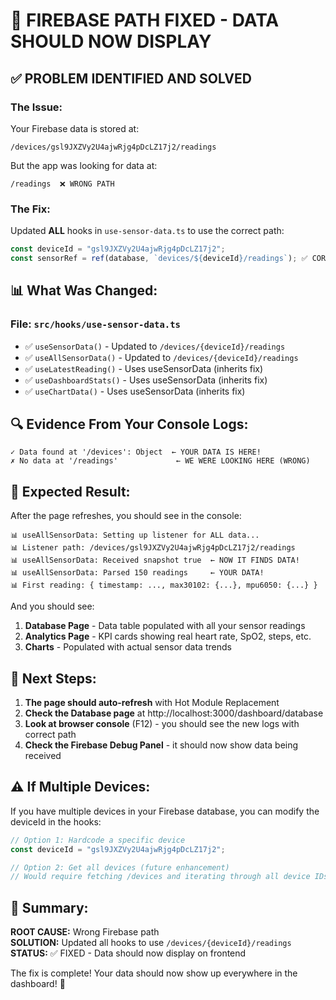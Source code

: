 # 🎯 FIREBASE PATH FIXED - DATA SHOULD NOW DISPLAY

## ✅ PROBLEM IDENTIFIED AND SOLVED

### The Issue:
Your Firebase data is stored at:
```
/devices/gsl9JXZVy2U4ajwRjg4pDcLZ17j2/readings
```

But the app was looking for data at:
```
/readings  ❌ WRONG PATH
```

### The Fix:
Updated **ALL** hooks in `use-sensor-data.ts` to use the correct path:
```typescript
const deviceId = "gsl9JXZVy2U4ajwRjg4pDcLZ17j2";
const sensorRef = ref(database, `devices/${deviceId}/readings`); ✅ CORRECT PATH
```

## 📊 What Was Changed:

### File: `src/hooks/use-sensor-data.ts`
- ✅ `useSensorData()` - Updated to `/devices/{deviceId}/readings`
- ✅ `useAllSensorData()` - Updated to `/devices/{deviceId}/readings`  
- ✅ `useLatestReading()` - Uses useSensorData (inherits fix)
- ✅ `useDashboardStats()` - Uses useSensorData (inherits fix)
- ✅ `useChartData()` - Uses useSensorData (inherits fix)

## 🔍 Evidence From Your Console Logs:

```
✓ Data found at '/devices': Object  ← YOUR DATA IS HERE!
✗ No data at '/readings'             ← WE WERE LOOKING HERE (WRONG)
```

## 🎉 Expected Result:

After the page refreshes, you should see in the console:
```
📊 useAllSensorData: Setting up listener for ALL data...
📊 Listener path: /devices/gsl9JXZVy2U4ajwRjg4pDcLZ17j2/readings
📊 useAllSensorData: Received snapshot true  ← NOW IT FINDS DATA!
📊 useAllSensorData: Parsed 150 readings     ← YOUR DATA!
📊 First reading: { timestamp: ..., max30102: {...}, mpu6050: {...} }
```

And you should see:
1. **Database Page** - Data table populated with all your sensor readings
2. **Analytics Page** - KPI cards showing real heart rate, SpO2, steps, etc.
3. **Charts** - Populated with actual sensor data trends

## 🚀 Next Steps:

1. **The page should auto-refresh** with Hot Module Replacement
2. **Check the Database page** at http://localhost:3000/dashboard/database
3. **Look at browser console** (F12) - you should see the new logs with correct path
4. **Check the Firebase Debug Panel** - it should now show data being received

## ⚠️ If Multiple Devices:

If you have multiple devices in your Firebase database, you can modify the deviceId in the hooks:

```typescript
// Option 1: Hardcode a specific device
const deviceId = "gsl9JXZVy2U4ajwRjg4pDcLZ17j2";

// Option 2: Get all devices (future enhancement)
// Would require fetching /devices and iterating through all device IDs
```

## 🎯 Summary:

**ROOT CAUSE:** Wrong Firebase path  
**SOLUTION:** Updated all hooks to use `/devices/{deviceId}/readings`  
**STATUS:** ✅ FIXED - Data should now display on frontend

The fix is complete! Your data should now show up everywhere in the dashboard! 🎉
